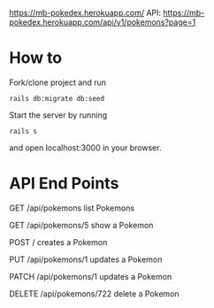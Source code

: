 https://mb-pokedex.herokuapp.com/
API: https://mb-pokedex.herokuapp.com/api/v1/pokemons?page=1

# How to

Fork/clone project and run 

```rails db:migrate db:seed```

Start the server by running 

```rails s```

and open localhost:3000 in your browser.


# API End Points

 GET /api/pokemons
    list Pokemons

 GET /api/pokemons/5
    show a Pokemon

 POST /
    creates a Pokemon

 PUT /api/pokemons/1
    updates a Pokemon

 PATCH /api/pokemons/1
    updates a Pokemon

 DELETE /api/pokemons/722
    delete a Pokemon
